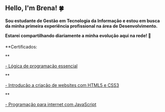 ## Hello, I'm Brena! &#127808;

<h4>Sou estudante de Gestão em Tecnologia da Informação e estou em busca da minha primeira experiência profissional na área de Desenvolvimento.<p>
Estarei compartilhando diariamente a minha evolução aqui na rede! &#127919;</h4></p>

**Certificados: 

**<p> <a href="https://certificates.digitalinnovation.one/58DD0BA1">- Lógica de programação essencial </a> </p>
**<p><a href= "https://certificates.digitalinnovation.one/0207D5F5">- Introdução a criação de websites com HTML5 e CSS3 </a> </p>
**<p><a href = "https://certificates.digitalinnovation.one/78FC3DEB">- Programação para internet com JavaScript </a> </p>
<!--
**brenaribeiro/brenaribeiro** is a ✨ _special_ ✨ repository because its `README.md` (this file) appears on your GitHub profile.

Here are some ideas to get you started:

- 🔭 I’m currently working on ...
- 🌱 I’m currently learning ...
- 👯 I’m looking to collaborate on ...
- 🤔 I’m looking for help with ...
- 💬 Ask me about ...
- 📫 How to reach me: ...
- 😄 Pronouns: ...
- ⚡ Fun fact: ...
-->
